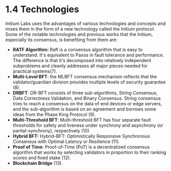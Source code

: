 # 1.4 Technologies

Initium Labs uses the advantages of various technologies and concepts and mixes them in the form of a new technology called the Initium protocol. Some of the notable technologies and previous works that the Initium, especially its consensus, is benefiting from them are:

* **RATF Algorithm:** Raft is a consensus algorithm that is easy to understand. It's equivalent to Paxos in fault tolerance and performance. The difference is that it's decomposed into relatively independent subproblems and cleanly addresses all major pieces needed for practical systems(7).
* **Multi-Level BFT**: the MLBFT consensus mechanism reflects that the validator/guardian division provides multiple levels of security guarantee (8).&#x20;
* **DRBFT**: DR-BFT consists of three sub-algorithms, String Consensus, Data Correctness Validation, and Binary Consensus. String consensus tries to reach a consensus on the data of end devices or edge servers, and the sub-algorithm is based on an agreement and borrows some ideas from the Phase King Protocol (9).
* **Multi-Threshold BFT**: Multi-threshold BFT has four separate fault thresholds for safety and liveness under synchrony and asynchrony (or partial-synchrony), respectively (10)
* **Hybrid BFT:** Hybrid-BFT: Optimistically Responsive Synchronous Consensus with Optimal Latency or Resilience (11).&#x20;
* &#x20;**Proof of Time**: Proof-of-Time (PoT) is a decentralized consensus algorithm that works by selecting validators in proportion to their ranking scores and fixed stake (12).
* **Blockchain Bridge** (13).
